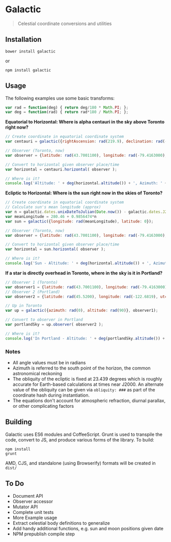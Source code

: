 # Galactic

> Celestial coordinate conversions and utilities

## Installation

```
bower install galactic
```

or 

```
npm install galactic
```

## Usage

The following examples use some basic transforms:
```javascript
var rad = function(deg) { return deg/180 * Math.PI; };
var deg = function(rad) { return rad*180 / Math.PI; };
```

**Equatorial to Horizontal: Where is alpha centauri in the sky above Toronto right now?**
```javascript
// Create coordinate in equatorial coordinate system
var centauri = galactic({rightAscension: rad(219.9), declination: rad(-60.8339)});

// Observer (Toronto, now)
var observer = {latitude: rad(43.7001100), longitude: rad(-79.4163000), utc: Date.now()};

// Convert to horizontal given observer place/time
var horizontal = centauri.horizontal( observer );

// Where is it?
console.log('Altitude: ' + deg(horizontal.altitude()) + ', Azimuth: ' + deg(horizontal.azimuth()));
```

**Ecliptic to Horizontal: Where is the sun right now in the skies of Toronto?**
```javascript
// Create coordinate in equatorial coordinate system
// Calculate sun's mean longitude (approx)
var n = galactic.dates.unixDateToJulian(Date.now()) - galactic.dates.J2000
var meanLongitude = 280.46 + 0.9856474*n
var sun = galactic({longitude: rad(meanLongitude), latitude: 0});

// Observer (Toronto, now)
var observer = {latitude: rad(43.7001100), longitude: rad(-79.4163000), utc: Date.now()};

// Convert to horizontal given observer place/time
var horizontal = sun.horizontal( observer );

// Where is it?
console.log('Sun - Altitude: ' + deg(horizontal.altitude()) + ', Azimuth: ' + deg(horizontal.azimuth()));
```

**If a star is directly overhead in Toronto, where in the sky is it in Portland?**
```javascript
// Observer 1 (Toronto)
var observer1 = {latitude: rad(43.7001100), longitude: rad(-79.4163000), utc: Date.now()};
// Observer 2 (Portland)
var observer2 = {latitude: rad(45.5200), longitude: rad(-122.6819), utc: Date.now()};

// Up in Toronto
var up = galactic({azimuth: rad(0), altitude: rad(90)}, observer1);

// Convert to observer in Portland
var portlandSky = up.observer( observer2 );

// Where is it?
console.log('In Portland - Altitude: ' + deg(portlandSky.altitude()) + ', Azimuth: ' + deg(portlandSky.azimuth()));
```


### Notes

 - All angle values must be in radians
 - Azimuth is referred to the south point of the horizon, the common astronomical reckoning
 - The obliquity of the ecliptic is fixed at 23.439 degrees which is roughly accurate for Earth-based calculations at times near J2000. An alternate value of the obliquity can be given via `obliquity: ###` as part of the coordinate hash during instantiation.
 - The equations don't account for atmospheric refraction, diurnal parallax, or other complicating factors

## Building

Galactic uses ES6 modules and CoffeeScript. Grunt is used to transpile the code, convert to JS, and produce various forms of the library. To build:

    npm install
    grunt

  AMD, CJS, and standalone (using Browserify) formats will be created in `dist/`

## To Do
 
  - Document API
  - Observer accessor
  - Mutator API
  - Complete unit tests
  - More Example usage
  - Extract celestial body definitions to generalize
  - Add handy additional functions, e.g. sun and moon positions given date
  - NPM prepublish compile step
